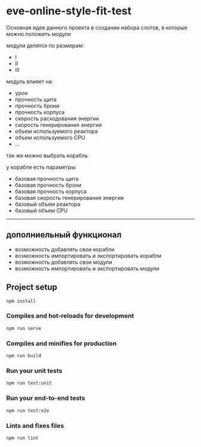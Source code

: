 # eve-online-style-fit-test

Основная идея данного проекта в создании набора слотов,
в которые можно положить модули

модули делятся по размерам:
- I
- II 
- III 

модуль влияет на:
- урон 
- прочность щита
- прочность брони
- прочность корпуса
- скорость расходования энергии
- скорость генерирования энергии
- объем используемого реактора
- объем используемого CPU
- ...


так же можно выбрать корабль

у корабля есть параметры:
- базовая прочность щита
- базовая прочность брони
- базовая прочность корпуса
- базовая скорость генерирования энергии
- базовый объем реактора
- базовый объем CPU


----------
## дополниельный функционал
- возможность добавлять свои корабли
- возможность импортировать и экспортировать корабли
- возможность добавлять свои модули
- возможность импортировать и экспортировать модули

## Project setup
```
npm install
```

### Compiles and hot-reloads for development
```
npm run serve
```

### Compiles and minifies for production
```
npm run build
```

### Run your unit tests
```
npm run test:unit
```

### Run your end-to-end tests
```
npm run test:e2e
```

### Lints and fixes files
```
npm run lint
```